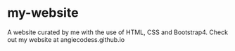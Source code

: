 # my-website
A website curated by me with the use of HTML, CSS and Bootstrap4.
Check out my website at angiecodess.github.io
